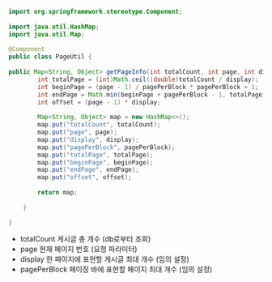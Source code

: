 ```java
import org.springframework.stereotype.Component;  
  
import java.util.HashMap;  
import java.util.Map;  
  
@Component  
public class PageUtil {  
  
public Map<String, Object> getPageInfo(int totalCount, int page, int display, int pagePerBlock){  
        int totalPage = (int)Math.ceil((double)totalCount / display);  
        int beginPage = (page - 1) / pagePerBlock * pagePerBlock + 1;  
        int endPage = Math.min(beginPage + pagePerBlock - 1, totalPage);  
        int offset = (page - 1) * display;  
  
        Map<String, Object> map = new HashMap<>();  
        map.put("totalCount", totalCount);  
        map.put("page", page);  
        map.put("display", display);  
        map.put("pagePerBlock", pagePerBlock);  
        map.put("totalPage", totalPage);  
        map.put("beginPage", beginPage);  
        map.put("endPage", endPage);  
        map.put("offset", offset);  
  
        return map;  
  
    }  
      
}
```

- totalCount        게시글 총 개수 (db로부터 조회)
- page              현재 페이지 번호 (요청 파라미터)
- display           한 페이지에 표현할 게시글 최대 개수 (임의 설정)
- pagePerBlock      페이징 바에 표현할 페이지 최대 개수 (임의 설정)